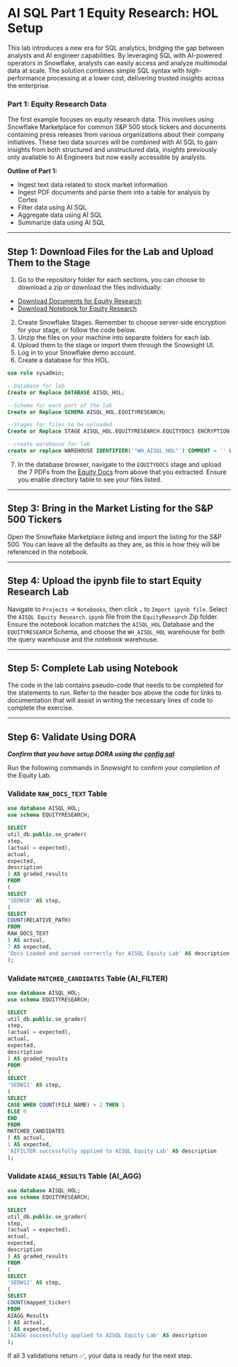 # AI SQL Part 1 Equity Research: HOL Setup

This lab introduces a new era for SQL analytics, bridging the gap between analysts and AI engineer capabilities. By leveraging SQL with AI-powered operators in Snowflake, analysts can easily access and analyze multimodal data at scale. The solution combines simple SQL syntax with high-performance processing at a lower cost, delivering trusted insights across the enterprise.


### Part 1: Equity Research Data

The first example focuses on equity research data. This involves using Snowflake Marketplace for common S\&P 500 stock tickers and documents containing press releases from various organizations about their company initiatives. These two data sources will be combined with AI SQL to gain insights from both structured and unstructured data, insights previously only available to AI Engineers but now easily accessible by analysts.

**Outline of Part 1:**

  * Ingest text data related to stock market information
  * Ingest PDF documents and parse them into a table for analysis by Cortex
  * Filter data using AI SQL
  * Aggregate data using AI SQL
  * Summarize data using AI SQL

---
## Step 1: Download Files for the Lab and Upload Them to the Stage

1.  Go to the repository folder for each sections, you can choose to download a zip or download the files individually:
* [Download Documents for Equity Research](/data/AISQL%20Equity%20Research/EquityDOCS/)
* [Download Notebook for Equity Research](/notebooks/AISQL%20Equity%20Research.ipynb)
2.  Create Snowflake Stages. Remember to choose server-side encryption for your stage, or follow the code below.
3.  Unzip the files on your machine into separate folders for each lab.
4.  Upload them to the stage or import them through the Snowsight UI.
5.  Log in to your Snowflake demo account.
6.  Create a database for this HOL.

<!-- end list -->

```sql
use role sysadmin;

--Database for lab
Create or Replace DATABASE AISQL_HOL;

--Schema for each part of the lab
Create or Replace SCHEMA AISQL_HOL.EQUITYRESEARCH;

--Stages for files to be uploaded
Create or Replace STAGE AISQL_HOL.EQUITYRESEARCH.EQUITYDOCS ENCRYPTION = (TYPE = 'SNOWFLAKE_SSE');

--create warehouse for lab
create or replace WAREHOUSE IDENTIFIER('"WH_AISQL_HOL"') COMMENT = '' WAREHOUSE_SIZE = 'xsmall' AUTO_RESUME = true AUTO_SUSPEND = 300 ENABLE_QUERY_ACCELERATION = false WAREHOUSE_TYPE = 'STANDARD' MIN_CLUSTER_COUNT = 1 MAX_CLUSTER_COUNT = 1 SCALING_POLICY = 'STANDARD';
```

7.  In the database browser, navigate to the `EQUITYDOCS` stage and upload the 7 PDFs from the [Equity Docs](/data/AISQL%20Equity%20Research/EquityDOCS/) from above that you extracted. Ensure you enable directory table to see your files listed.

---

## Step 3: Bring in the Market Listing for the S\&P 500 Tickers

Open the Snowflake Marketplace listing and import the listing for the S\&P 500. You can leave all the defaults as they are, as this is how they will be referenced in the notebook.

---

## Step 4: Upload the ipynb file to start Equity Research Lab

Navigate to `Projects` → `Notebooks`, then click `⌄` to `Import ipynb file`. Select the `AISQL Equity Research.ipynb` file from the `EquityResearch` Zip folder. Ensure the notebook location matches the `AISQL_HOL` Database and the `EQUITYRESEARCH` Schema, and choose the `WH_AISQL_HOL` warehouse for both the query warehouse and the notebook warehouse.

---

## Step 5: Complete Lab using Notebook

The code in the lab contains pseudo-code that needs to be completed for the statements to run. Refer to the header box above the code for links to documentation that will assist in writing the necessary lines of code to complete the exercise.

---

## Step 6: Validate Using DORA

***Confirm that you have setup DORA using the [config sql](/config/SE_GREETER.sql)***

Run the following commands in Snowsight to confirm your completion of the Equity Lab.

### Validate `RAW_DOCS_TEXT` Table

```sql
use database AISQL_HOL;
use schema EQUITYRESEARCH;

SELECT
util_db.public.se_grader(
step,
(actual = expected),
actual,
expected,
description
) AS graded_results
FROM
(
SELECT
'SEDW10' AS step,
(
SELECT
COUNT(RELATIVE_PATH)
FROM
RAW_DOCS_TEXT
) AS actual,
7 AS expected,
'Docs Loaded and parsed correctly for AISQL Equity Lab' AS description
);
```

### Validate `MATCHED_CANDIDATES` Table (AI\_FILTER)

```sql
use database AISQL_HOL;
use schema EQUITYRESEARCH;

SELECT
util_db.public.se_grader(
step,
(actual = expected),
actual,
expected,
description
) AS graded_results
FROM
(
SELECT
'SEDW11' AS step,
(
SELECT
CASE WHEN COUNT(FILE_NAME) > 2 THEN 1
ELSE 0
END
FROM
MATCHED_CANDIDATES
) AS actual,
1 AS expected,
'AIFILTER successfully applied to AISQL Equity Lab' AS description
);
```

### Validate `AIAGG_RESULTS` Table (AI\_AGG)

```sql
use database AISQL_HOL;
use schema EQUITYRESEARCH;

SELECT
util_db.public.se_grader(
step,
(actual = expected),
actual,
expected,
description
) AS graded_results
FROM
(
SELECT
'SEDW12' AS step,
(
SELECT
COUNT(mapped_ticker)
FROM
AIAGG_Results
) AS actual,
1 AS expected,
'AIAGG successfully applied to AISQL Equity Lab' AS description
);
```

If all 3 validations return ✅, your data is ready for the next step.

